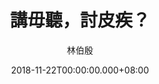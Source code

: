 ---
issue: 302
title: 講毋聽，討皮疾？
author: 林伯殷
language: 饒平
date: 2018-11-22T00:00:00.000+08:00
topic: 抒懷
difficulty: 2
wikidata: Q98096186
wikidata_link: https://www.wikidata.org/wiki/Q98096186
---